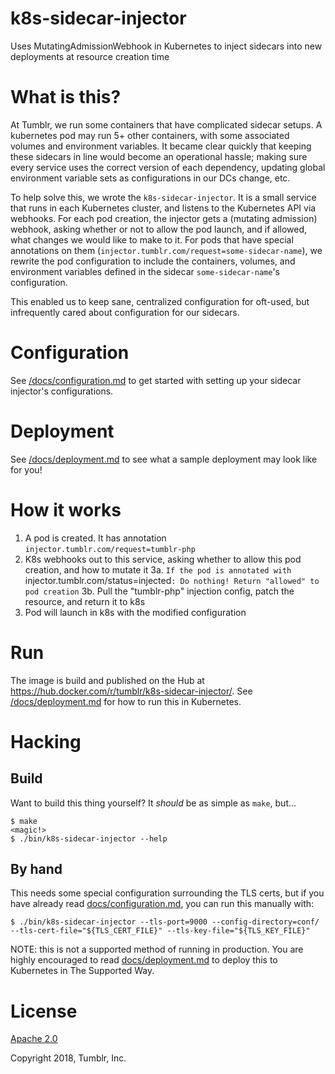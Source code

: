 # k8s-sidecar-injector

Uses MutatingAdmissionWebhook in Kubernetes to inject sidecars into new deployments at resource creation time


# What is this?

At Tumblr, we run some containers that have complicated sidecar setups. A kubernetes pod may run 5+ other containers, with some associated volumes and environment variables. It became clear quickly that keeping these sidecars in line would become an operational hassle; making sure every service uses the correct version of each dependency, updating global environment variable sets as configurations in our DCs change, etc. 

To help solve this, we wrote the `k8s-sidecar-injector`. It is a small service that runs in each Kubernetes cluster, and listens to the Kubernetes API via webhooks. For each pod creation, the injector gets a (mutating admission) webhook, asking whether or not to allow the pod launch, and if allowed, what changes we would like to make to it. For pods that have special annotations on them (`injector.tumblr.com/request=some-sidecar-name`), we rewrite the pod configuration to include the containers, volumes, and environment variables defined in the sidecar `some-sidecar-name`'s configuration.

This enabled us to keep sane, centralized configuration for oft-used, but infrequently cared about configuration for our sidecars.

# Configuration

See [/docs/configuration.md](/docs/configuration.md) to get started with setting up your sidecar injector's configurations.

# Deployment

See [/docs/deployment.md](/docs/deployment.md) to see what a sample deployment may look like for you!

# How it works

1. A pod is created. It has annotation `injector.tumblr.com/request=tumblr-php`
2. K8s webhooks out to this service, asking whether to allow this pod creation, and how to mutate it
3a. `If the pod is annotated with `injector.tumblr.com/status=injected`: Do nothing! Return "allowed" to pod creation`
3b. Pull the "tumblr-php" injection config, patch the resource, and return it to k8s
4. Pod will launch in k8s with the modified configuration

# Run

The image is build and published on the Hub at https://hub.docker.com/r/tumblr/k8s-sidecar-injector/. See [/docs/deployment.md](/docs/deployment.md) for how to run this in Kubernetes.

# Hacking

## Build

Want to build this thing yourself? It _should_ be as simple as `make`, but...

```
$ make
<magic!>
$ ./bin/k8s-sidecar-injector --help
```



## By hand

This needs some special configuration surrounding the TLS certs, but if you have already read [docs/configuration.md](./docs/configuration.md), you can run this manually with:

```
$ ./bin/k8s-sidecar-injector --tls-port=9000 --config-directory=conf/ --tls-cert-file="${TLS_CERT_FILE}" --tls-key-file="${TLS_KEY_FILE}"
```

NOTE: this is not a supported method of running in production. You are highly encouraged to read [docs/deployment.md](./docs/deployment.md) to deploy this to Kubernetes in The Supported Way.


# License

[Apache 2.0](/LICENSE.txt)

Copyright 2018, Tumblr, Inc.
